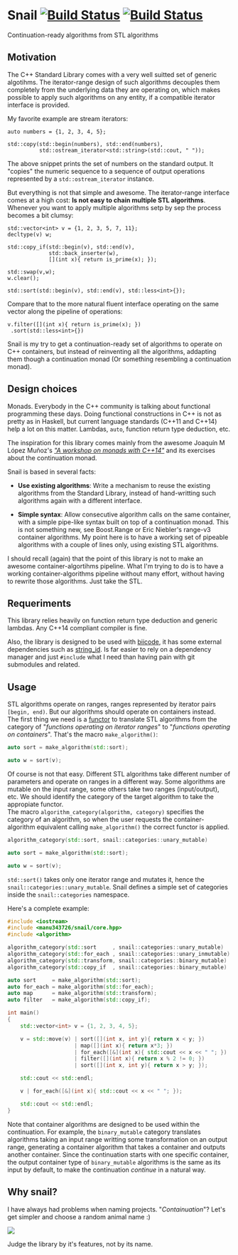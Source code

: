 Snail [![Build Status](https://webapi.biicode.com/v1/badges/manu343726/manu343726/snail/master)](https://www.biicode.com/manu343726/snail) [![Build Status](https://travis-ci.org/Manu343726/snail.svg)](https://travis-ci.org/Manu343726/snail)
=====

Continuation-ready algorithms from STL algorithms

Motivation
----------

The C++ Standard Library comes with a very well suitted set of generic algotihms. The iterator-range design of such algorithms decouples them completely from the underlying data they are operating on,
which makes possible to apply such algorithms on any entity, if a compatible iterator interface is provided. 

My favorite example are stream iterators:

	auto numbers = {1, 2, 3, 4, 5};

    std::copy(std::begin(numbers), std::end(numbers), 
              std::ostream_iterator<std::string>(std::cout, " "));

The above snippet prints the set of numbers on the standard output. It "copies" the numeric sequence to a sequence of output operations represented by a `std::ostream_iterator` instance.

But everything is not that simple and awesome. The iterator-range interface comes at a high cost: **Is not easy to chain multiple STL algorithms**.  Whenever you want to apply multiple algorithms setp by sep the process becomes a bit clumsy:

    std::vector<int> v = {1, 2, 3, 5, 7, 11};
    decltype(v) w;

    std::copy_if(std::begin(v), std::end(v), 
                 std::back_inserter(w), 
                 [](int x){ return is_prime(x); });

    std::swap(v,w);
    w.clear();

    std::sort(std::begin(v), std::end(v), std::less<int>{});

Compare that to the more natural fluent interface operating on the same vector along the pipeline of operations:

    v.filter([](int x){ return is_prime(x); })
     .sort(std::less<int>{})

Snail is my try to get a continuation-ready set of algorithms to operate on C++ containers, but instead of reinventing all the algorithms, addapting them though a continuation monad (Or something resembling a continuation monad).

Design choices
--------------

Monads. Everybody in the C++ community is talking about functional programming these days. Doing functional constructions in C++ is not as pretty as in Haskell, but current language standards (C++11 and C++14) help a lot on this matter. Lambdas, `auto`, function return type deduction, etc.

The inspiration for this library comes mainly from the awesome Joaquín M López Muñoz's [*"A workshop on monads with C++14"*](https://github.com/joaquintides/cpp14monadworkshop) and its exercises about the continuation monad.

Snail is based in several facts:

 - **Use existing algorithms**: Write a mechanism to reuse the existing algorithms from the Standard Library, instead of hand-writting such algorithms again with a different interface.

 - **Simple syntax**: Allow consecutive algorithm calls on the same container, with a simple pipe-like syntax built on top of a continuation monad. This is not something new, see Boost.Range or Eric Niebler's range-v3 container algorithms. My point here is to have a working set of pipeable algorithms with a couple of lines only, using existing STL algorithms.

I should recall (again) that the point of this library is not to make an awesome container-algortihms pipeline. What I'm trying to do is to have a working container-algorithms pipeline without many effort, without having to rewrite those algorithms. Just take the STL.

Requeriments
------------

This library relies heavily on function return type deduction and generic lambdas. Any C++14 compliant compiler is fine.  

Also, the library is designed to be used with [biicode](http://www.biicode.com/), it has some external dependencies such as [string_id](http://www.biicode.com/foonathan/string_id). Is far easier to rely on a dependency manager and just `#include` what I need than having pain with git submodules and related.

Usage
-----

STL algorithms operate on ranges, ranges represented by iterator pairs `[begin, end)`. But our algorithms should operate on containers instead.  
The first thing we need is a [functor](http://en.wikipedia.org/wiki/Functor) to translate STL algorithms from the category of "*functions operating on iterator ranges*" to "*functions operating on containers*". That's the macro `make_algorithm()`:

``` cpp
auto sort = make_algorithm(std::sort);

auto w = sort(v);
```

Of course is not that easy. Different STL algorithms take different number of parameters and operate on ranges in a different way. Some algorithms are mutable on the input range, some others take two ranges (input/output), etc. We should identify the category of the target algorithm to take the appropiate functor.   
The macro `algorithm_category(algorithm, category)` specifies the category of an algorithm, so when the user requests the container-algorithm equivalent calling `make_algorithm()` the correct functor is applied.

``` cpp
algorithm_category(std::sort, snail::categories::unary_mutable)

auto sort = make_algorithm(std::sort);

auto w = sort(v);
```

`std::sort()` takes only one iterator range and mutates it, hence the `snail::categories::unary_mutable`. Snail defines a simple set of categories inside the `snail::categories` namespace.

Here's a complete example:

``` cpp
#include <iostream>
#include <manu343726/snail/core.hpp>
#include <algorithm>

algorithm_category(std::sort     , snail::categories::unary_mutable)
algorithm_category(std::for_each , snail::categories::unary_inmutable)
algorithm_category(std::transform, snail::categories::binary_mutable)
algorithm_category(std::copy_if  , snail::categories::binary_mutable)

auto sort     = make_algorithm(std::sort);
auto for_each = make_algorithm(std::for_each);
auto map      = make_algorithm(std::transform);
auto filter   = make_algorithm(std::copy_if);

int main()
{
    std::vector<int> v = {1, 2, 3, 4, 5};

    v = std::move(v) | sort([](int x, int y){ return x < y; }) 
                     | map([](int x){ return x*3; }) 
                     | for_each([&](int x){ std::cout << x << " "; }) 
                     | filter([](int x){ return x % 2 != 0; })
                     | sort([](int x, int y){ return x > y; });

    std::cout << std::endl;

    v | for_each([&](int x){ std::cout << x << " "; });

    std::cout << std::endl;
}
```

Note that container algorithms are designed to be used within the continuation. For example, the `binary_mutable` category translates algorithms taking an input range writting some transformation on an output range, generating a container algorithm that takes a container and outputs another container. Since the continuation starts with one specific container, the output container type of `binary_mutable` algorithms is the same as its input by default, to make the continuation *continue* in a natural way.

Why snail?
----------

I have always had problems when naming projects. "*Containuation*"? Let's get simpler and choose a random animal name :)

![](https://raw.githubusercontent.com/Manu343726/snail/master/snail.jpg)

Judge the library by it's features, not by its name.

